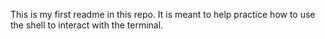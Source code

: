 This is my first readme in this repo.
It is meant to help practice how to use the shell to interact with the terminal.
